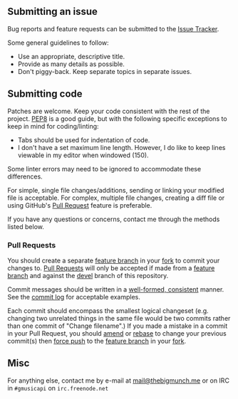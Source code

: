 ## Submitting an issue

Bug reports and feature requests can be submitted to the [Issue Tracker](https://github.com/thebigmunch/gmusicapi-scripts/issues).

Some general guidelines to follow:

* Use an appropriate, descriptive title.
* Provide as many details as possible.
* Don't piggy-back. Keep separate topics in separate issues.

## Submitting code

Patches are welcome. Keep your code consistent with the rest of the project. [PEP8](https://www.python.org/dev/peps/pep-0008/) is a good guide, but with the following specific exceptions to keep in mind for coding/linting:

* Tabs should be used for indentation of code.
* I don't have a set maximum line length. However, I do like to keep lines viewable in my editor when windowed (150).

Some linter errors may need to be ignored to accommodate these differences.

For simple, single file changes/additions, sending or linking your modified file is acceptable. For complex, multiple file changes, creating a diff file or using GitHub's [Pull Request](https://help.github.com/articles/using-pull-requests/) feature is preferable.

If you have any questions or concerns, contact me through the methods listed below.

### Pull Requests

You should create a separate [feature branch][fb] in your [fork][fork] to commit your changes to. [Pull Requests](https://help.github.com/articles/creating-a-pull-request) will only be accepted if made from a [feature branch][fb] and against the [devel](https://github.com/thebigmunch/gmusicapi-scripts/tree/devel) branch of this repository.

Commit messages should be written in a [well-formed, consistent](https://sethrobertson.github.io/GitBestPractices/#usemsg) manner. See the [commit log](https://github.com/thebigmunch/gmusicapi-scripts/commits/devel) for acceptable examples.

Each commit should encompass the smallest logical changeset (e.g. changing two unrelated things in the same file would be two commits rather than one commit of "Change filename".) If you made a mistake in a commit in your Pull Request, you should [amend](https://www.atlassian.com/git/tutorials/rewriting-history/git-commit--amend) or [rebase](https://www.atlassian.com/git/tutorials/rewriting-history/git-rebase-i) to change your previous commit(s) then [force push](http://stackoverflow.com/a/12610763) to the [feature branch][fb] in your [fork][fork].

[fb]: https://help.github.com/articles/creating-and-deleting-branches-within-your-repository/#creating-a-branch
[fork]: https://help.github.com/articles/fork-a-repo

## Misc
For anything else, contact me by e-mail at <mail@thebigmunch.me> or on IRC in ``#gmusicapi`` on ``irc.freenode.net``
